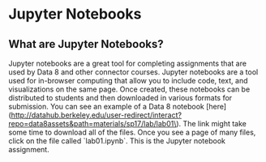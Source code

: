 # Jupyter Notebooks

## What are Jupyter Notebooks?

Jupyter notebooks are a great tool for completing assignments that are used by Data 8 and other connector courses. Jupyter notebooks are a tool used for in-browser computing that allow you to include code, text, and visualizations on the same page. Once created, these notebooks can be distributed to students and then downloaded in various formats for submission. You can see an example of a Data 8 notebook \[here\]\(http://datahub.berkeley.edu/user-redirect/interact?repo=data8assets&path=materials/sp17/lab/lab01\). The link might take some time to download all of the files. Once you see a page of many files, click on the file called \`lab01.ipynb\`. This is the Jupyter notebook assignment.



